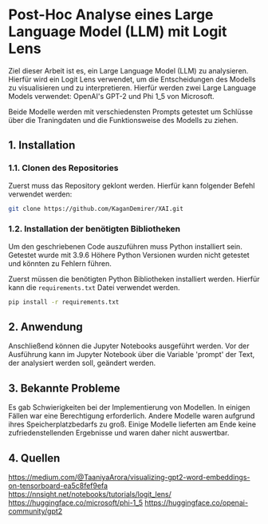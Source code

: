 # Post-Hoc Analyse eines Large Language Model (LLM) mit Logit Lens

Ziel dieser Arbeit ist es, ein Large Language Model (LLM) zu analysieren. Hierfür wird ein Logit Lens verwendet, um die Entscheidungen des Modells zu visualisieren und zu interpretieren. Hierfür werden zwei Large Language Models verwendet: OpenAI's GPT-2 und Phi 1_5 von Microsoft.

Beide Modelle werden mit verschiedensten Prompts getestet um Schlüsse über die Traningdaten und die Funktionsweise des Modells zu ziehen.

## 1. Installation

### 1.1. Clonen des Repositories

Zuerst muss das Repository geklont werden. Hierfür kann folgender Befehl verwendet werden:

```bash
git clone https://github.com/KaganDemirer/XAI.git
```

### 1.2. Installation der benötigten Bibliotheken

Um den geschriebenen Code auszuführen muss Python installiert sein.
Getestet wurde mit 3.9.6
Höhere Python Versionen wurden nicht getestet und könnten zu Fehlern führen.

Zuerst müssen die benötigten Python Bibliotheken installiert werden. Hierfür kann die `requirements.txt` Datei verwendet werden.

```bash
pip install -r requirements.txt
```


## 2. Anwendung

Anschließend können die Jupyter Notebooks ausgeführt werden. Vor der Ausführung kann im Jupyter Notebook über die Variable 'prompt' der Text, der analysiert werden soll, geändert werden.

## 3. Bekannte Probleme

Es gab Schwierigkeiten bei der Implementierung von Modellen. In einigen Fällen war eine Berechtigung erforderlich. Andere Modelle waren aufgrund ihres Speicherplatzbedarfs zu groß. Einige Modelle lieferten am Ende keine zufriedenstellenden Ergebnisse und waren daher nicht auswertbar.

## 4. Quellen

https://medium.com/@TaaniyaArora/visualizing-gpt2-word-embeddings-on-tensorboard-ea5c8fef9efa
https://nnsight.net/notebooks/tutorials/logit_lens/
https://huggingface.co/microsoft/phi-1_5
https://huggingface.co/openai-community/gpt2